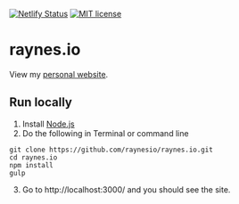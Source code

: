 [![Netlify Status](https://api.netlify.com/api/v1/badges/27906b42-3af7-4cde-9df8-c54403c60edf/deploy-status)](https://app.netlify.com/sites/raynesio/deploys)
[![MIT license](https://img.shields.io/badge/License-MIT-blue.svg)](https://lbesson.mit-license.org/)

# raynes.io

View my [personal website](https://raynes.io).


## Run locally

1. Install [Node.js](https://nodejs.org)
2. Do the following in Terminal or command line

  ```
  git clone https://github.com/raynesio/raynes.io.git
  cd raynes.io
  npm install
  gulp
  ```

3. Go to http://localhost:3000/ and you should see the site.
